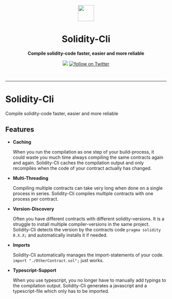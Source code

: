 <p align="center">
  <a href="https://github.com/pubkey/Solidity-Cli">
    <img src="https://cdn.rawgit.com/pubkey/solidity-cli/master/docs/solidity.svg" width="50px" />
  </a>
</p>

<h1 align="center">Solidity-Cli</h1>
<p align="center">
  <strong>Compile solidity-code faster, easier and more reliable</strong>
</p>

<p align="center">
    <a alt="travis" href="https://travis-ci.org/pubkey/solidity-cli">
        <img src="https://travis-ci.org/pubkey/solidity-cli.svg?branch=master" /></a>
    <a href="https://twitter.com/intent/follow?screen_name=pubkeypubkey">
        <img src="https://img.shields.io/twitter/follow/pubkeypubkey.svg?style=social&logo=twitter"
            alt="follow on Twitter"></a>
</p>

<br/>

---


# Solidity-Cli
Compile solidity-code faster, easier and more reliable


## Features

- **Caching**

  When you run the compilation as one step of your build-process, it could waste you much time always compiling the same contracts again and again. Solidity-Cli caches the compilation output and only recompiles when the code of your contract actually has changed.

- **Multi-Threading**

  Compiling multiple contracts can take very long when done on a single process in series. Solidity-Cli compiles multiple contracts with one process per contract.

- **Version-Discovery**

  Often you have different contracts with different solidity-versions. It is a struggle to install multiple compiler-versions in the same project. Solidity-Cli detects the version by the contracts code `pragma solidity 0.X.X;` and automatically installs it if needed.

- **Imports**

  Solidity-Cli automatically manages the import-statements of your code. `import "./OtherContract.sol";` just works.

- **Typescript-Support**

  When you use typescript, you no longer have to manually add typings to the compilation output. Solidity-Cli generates a javascript and a typescript-file which only has to be imported.
